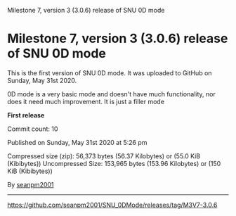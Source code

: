 Milestone 7, version 3 (3.0.6) release of SNU 0D mode

# Milestone 7, version 3 (3.0.6) release of SNU 0D mode

This is the first version of SNU 0D mode. It was uploaded to GitHub on Sunday, May 31st 2020.

0D mode is a very basic mode and doesn't have much functionality, nor does it need much improvement. It is just a filler mode

**First release**

Commit count: 10

Published on Sunday, May 31st 2020 at 5:26 pm

Compressed size (zip): 56,373 bytes (56.37 Kilobytes) or (55.0 KiB (Kibibytes))
Uncompressed Size: 153,965 bytes (153.96 Kilobytes) or (150 KiB (Kibibytes))

By [seanpm2001](https://github.com/seanpm2001/)

---

https://github.com/seanpm2001/SNU_0DMode/releases/tag/M3V7-3.0.6
